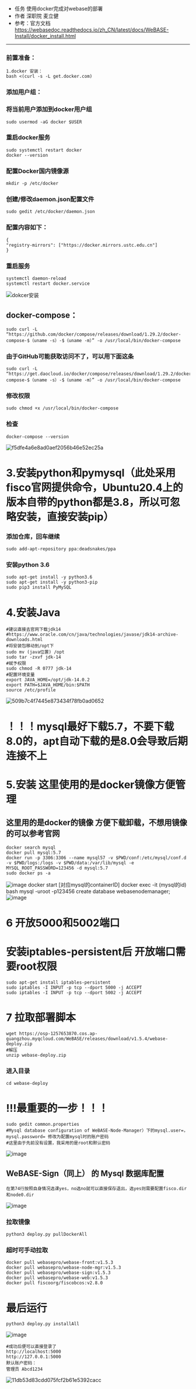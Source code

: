 - 任务 使用docker完成对webase的部署
- 作者 深职院 麦立健
- 参考：官方文档 https://webasedoc.readthedocs.io/zh_CN/latest/docs/WeBASE-Install/docker_install.html
---
### 前置准备：
    1.docker 安装：
    bash <(curl -s -L get.docker.com)
### 添加用户组：
### 将当前用户添加到docker用户组
    sudo usermod -aG docker $USER
### 重启docker服务
    sudo systemctl restart docker
    docker --version
### 配置Docker国内镜像源
    mkdir -p /etc/docker
### 创建/修改daemon.json配置文件
    sudo gedit /etc/docker/daemon.json
### 配置内容如下：
    {
   	"registry-mirrors": ["https://docker.mirrors.ustc.edu.cn"]
    }
### 重启服务
    systemctl daemon-reload
    systemctl restart docker.service
   ![dokcer安装](https://user-images.githubusercontent.com/102428352/163823173-96781d47-188e-41a1-bbb4-ff121bdaf9a9.jpg)



## docker-compose：
    sudo curl -L “https://github.com/docker/compose/releases/download/1.29.2/docker-compose-$（uname -s）-$（uname -m）” -o /usr/local/bin/docker-compose
### 由于GitHub可能获取访问不了，可以用下面这条
    sudo curl -L “https://get.daocloud.io/docker/compose/releases/download/1.29.2/docker-compose-$（uname -s）-$（uname -m）” -o /usr/local/bin/docker-compose
### 修改权限
    sudo chmod +x /usr/local/bin/docker-compose
### 检查
    docker-compose --version
   ![f5dfe4a6e8ad0aef2056b46e52ec25a](https://user-images.githubusercontent.com/102428352/163830899-56b657b2-5ee8-4ae2-8453-6d7eb0c74bd3.png)


# 3.安装python和pymysql（此处采用fisco官网提供命令，Ubuntu20.4上的版本自带的python都是3.8，所以可忽略安装，直接安装pip）
### 添加仓库，回车继续
    sudo add-apt-repository ppa:deadsnakes/ppa
### 安装python 3.6
    sudo apt-get install -y python3.6
    sudo apt-get install -y python3-pip
    sudo pip3 install PyMySQL

# 4.安装Java
    #建议直接去官网下载jdk14
    #https://www.oracle.com/cn/java/technologies/javase/jdk14-archive-downloads.html
    #将安装包移动到/opt下
    sudo mv (java位置) /opt
    sudo tar -zxvf jdk-14
    #赋予权限
    sudo chmod -R 0777 jdk-14
    #配置环境变量
    export JAVA_HOME=/opt/jdk-14.0.2
    export PATH=$JAVA_HOME/bin:$PATH
    source /etc/profile
   ![509b7c4f7445e873434f78fb0ad0652](https://user-images.githubusercontent.com/102428352/163831928-2e6e4fac-b8ee-47c0-af20-18f5292dabd2.png)

  

# ！！！mysql最好下载5.7，不要下载8.0的，apt自动下载的是8.0会导致后期连接不上
# 5.安装 这里使用的是docker镜像方便管理
## 这里用的是docker的镜像 方便下载卸载，不想用镜像的可以参考官网
    docker search mysql
    docker pull mysql:5.7
    docker run -p 3306:3306 --name mysql57 -v $PWD/conf:/etc/mysql/conf.d -v $PWD/logs:/logs -v $PWD/data:/var/lib/mysql -e MYSQL_ROOT_PASSWORD=123456 -d mysql:5.7
    sudo docker ps -a
   ![image](https://user-images.githubusercontent.com/102428352/163829375-ba4f0a3c-db96-440b-8ec5-4e4687287f91.png)
    docker start  [对应mysql的containerID]
    docker exec -it (mysql的id) bash
    mysql -uroot -p123456
    create database webasenodemanager;
   ![image](https://user-images.githubusercontent.com/102428352/163829618-91e7b837-3a10-4c6b-9ee0-326a4235eafc.png)

	
# 6 开放5000和5002端口
# 安装iptables-persistent后 开放端口需要root权限
    sudo apt-get install iptables-persistent
    sudo iptables -I INPUT -p tcp --dport 5000 -j ACCEPT
    sudo iptables -I INPUT -p tcp --dport 5002 -j ACCEPT


# 7 拉取部署脚本
	wget https://osp-1257653870.cos.ap-guangzhou.myqcloud.com/WeBASE/releases/download/v1.5.4/webase-deploy.zip
	#解压
	unzip webase-deploy.zip
### 进入目录
    cd webase-deploy

# !!!最重要的一步！！！
    sudo gedit common.properties
    #Mysql database configuration of WeBASE-Node-Manager）下的mysql.user=，mysql.password= 修改为配置mysql时的账户密码
    #这里由于先前没有设置，我采用的是root和默认密码
   ![image](https://user-images.githubusercontent.com/102428352/163829772-80b34f55-10e1-4e58-b314-40bf53102675.png)

## WeBASE-Sign（同上） 的 Mysql 数据库配置
    在第74行按照自身情况选课yes，no选no就可以直接保存退出，选yes则需要配置fisco.dir和node0.dir
   ![image](https://user-images.githubusercontent.com/102428352/163829838-4cdb40aa-99bf-4b19-ae39-179b7ca951dc.png)



###	拉取镜像
    python3 deploy.py pullDockerAll
### 超时可手动拉取
    docker pull webasepro/webase-front:v1.5.3
    docker pull webasepro/webase-node-mgr:v1.5.3
    docker pull webasepro/webase-sign:v1.5.3
    docker pull webasepro/webase-web:v1.5.3
    docker pull fiscoorg/fiscobcos:v2.8.0

# 最后运行
    python3 deploy.py installAll
   ![image](https://user-images.githubusercontent.com/102428352/163830396-52fde0e4-3baa-415c-89bd-30aa7f327d6b.png)

    #成功后便可以直接登录了
    http://localhost:5000
    http://127.0.0.1:5000
    默认账户密码：
    管理员 Abcd1234
   ![11db53d83cdd075fcf2b61e5392cacc](https://user-images.githubusercontent.com/102428352/163823009-7d628f2d-d729-41a0-b60c-aa27394b1178.png)



